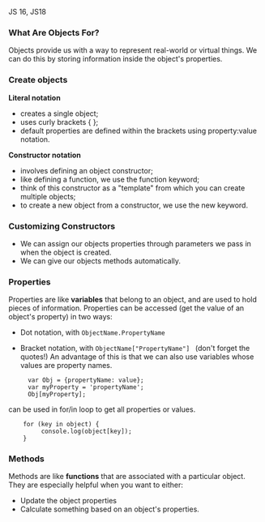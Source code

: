 JS 16, JS18

### What Are Objects For?

Objects provide us with a way to represent real-world or virtual things. We can do this by storing information inside the object's properties.

### Create objects

**Literal notation**

* creates a single object;
* uses curly brackets { };
* default properties are defined within the brackets using property:value notation.

**Constructor notation**

* involves defining an object constructor;
* like defining a function, we use the function keyword;
* think of this constructor as a "template" from which you can create multiple objects;
* to create a new object from a constructor, we use the new keyword.

### Customizing Constructors

- We can assign our objects properties through parameters we pass in when the object is created.
- We can give our objects methods automatically.

### Properties

Properties are like **variables** that belong to an object, and are used to hold pieces of information. 
Properties can be accessed (get the value of an object's property) in two ways:

* Dot notation, with `ObjectName.PropertyName`
* Bracket notation, with `ObjectName["PropertyName"] ` (don't forget the quotes!)
An advantage of this is that we can also use variables  whose values are property names.

		var Obj = {propertyName: value};
		var myProperty = 'propertyName';
		Obj[myProperty];
can be used in for/in loop to get all properties or values.

		for (key in object) {
		     console.log(object[key]);
		}

### Methods

Methods are like **functions** that are associated with a particular object.
They are especially helpful when you want to either:

* Update the object properties
* Calculate something based on an object's properties.